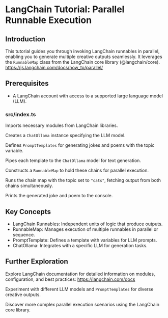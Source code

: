 # LangChain Tutorial: Parallel Runnable Execution

## Introduction

This tutorial guides you through invoking LangChain runnables in parallel,
enabling you to generate multiple creative outputs seamlessly. It
leverages the `RunnableMap` class from the LangChain core library
(@langchain/core). https://js.langchain.com/docs/how_to/parallel/

## Prerequisites

- A LangChain account with access to a supported large language model
  (LLM).

### src/index.ts

Imports necessary modules from LangChain libraries.

Creates a `ChatOllama` instance specifying the LLM model.

Defines `PromptTemplates` for generating jokes and poems with the topic
variable.

Pipes each template to the `ChatOllama` model for text generation.

Constructs a `RunnableMap` to hold these chains for parallel execution.

Runs the chain map with the topic set to `"cats"`, fetching output from
both chains simultaneously.

Prints the generated joke and poem to the console.

## Key Concepts

- LangChain Runnables: Independent units of logic that produce outputs.
- RunnableMap: Manages execution of multiple runnables in parallel or
  sequence.
- PromptTemplate: Defines a template with variables for LLM prompts.
- ChatOllama: Integrates with a specific LLM for generation tasks.

## Further Exploration

Explore LangChain documentation for detailed information on modules,
configuration, and best practices: https://langchain.com/docs

Experiment with different LLM models and `PromptTemplates` for diverse
creative outputs.

Discover more complex parallel execution scenarios using the LangChain
core library.
